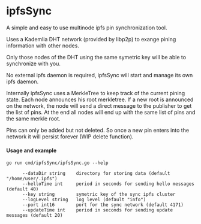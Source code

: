 # ipfsSync

A simple and easy to use multinode ipfs pin synchronization tool.

Uses a Kademlia DHT network (provided by libp2p) to exange pining information with other nodes.

Only those nodes of the DHT using the same symetric key will be able to synchronize with you.

No external ipfs daemon is required, ipfsSync will start and manage its own ipfs daemon.

Internally ipfsSync uses a MerkleTree to keep track of the current pining state. Each node announces his root merkletree. If a new root is announced on the network, the node will send a direct message to the publisher to get the list of pins. At the end all nodes will end up with the same list of pins and the same merkle root.

Pins can only be added but not deleted. So once a new pin enters into the network it will persist forever (WIP delete function).

#### Usage and example

```
go run cmd/ipfsSync/ipfsSync.go --help

      --dataDir string    directory for storing data (default "/home/user/.ipfs")
      --helloTime int     period in seconds for sending hello messages (default 40)
      --key string        symetric key of the sync ipfs cluster
      --logLevel string   log level (default "info")
      --port int16        port for the sync network (default 4171)
      --updateTime int    period in seconds for sending update messages (default 20)
```